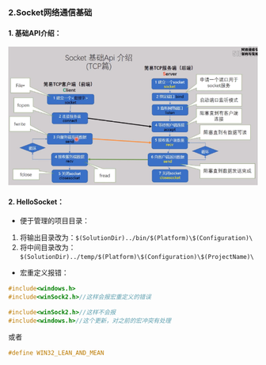 ### 2.Socket网络通信基础   
#### 1. 基础API介绍：
![Demo](images\SocketBaseAPI.png)
#### 2. HelloSocket：
+ 便于管理的项目目录：
1. 将输出目录改为：```$(SolutionDir)../bin/$(Platform)\$(Configuration)\```
1. 将中间目录改为：```$(SolutionDir)../temp/$(Platform)\$(Configuration)\$(ProjectName)\```
+ 宏重定义报错：
```c
#include<windows.h>
#include<winSock2.h>//这样会报宏重定义的错误
```
```c
#include<winSock2.h>//这样不会报
#include<windows.h>//这个更新，对之前的宏冲突有处理
```
或者 
```c
#define WIN32_LEAN_AND_MEAN
```